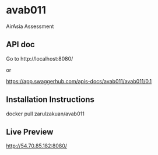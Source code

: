 # avab011
AirAsia Assessment


API doc
---------------
Go to http://localhost:8080/

or

https://app.swaggerhub.com/apis-docs/avab011/avab011/0.1



Installation Instructions
---------------------------
docker pull zarulzakuan/avab011


Live Preview
--------------
http://54.70.85.182:8080/ 